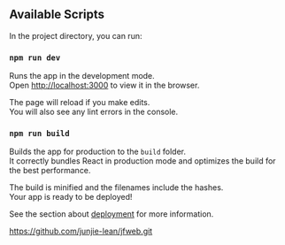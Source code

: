 <!-- [![996.icu](https://img.shields.io/badge/link-996.icu-red.svg)](https://996.icu) -->

## Available Scripts

In the project directory, you can run:

### `npm run dev`

Runs the app in the development mode.<br>
Open [http://localhost:3000](http://localhost:4000) to view it in the browser.

The page will reload if you make edits.<br>
You will also see any lint errors in the console.

### `npm run build`

Builds the app for production to the `build` folder.<br>
It correctly bundles React in production mode and optimizes the build for the best performance.

The build is minified and the filenames include the hashes.<br>
Your app is ready to be deployed!

See the section about [deployment](https://facebook.github.io/create-react-app/docs/deployment) for more information.


https://github.com/junjie-lean/jfweb.git
